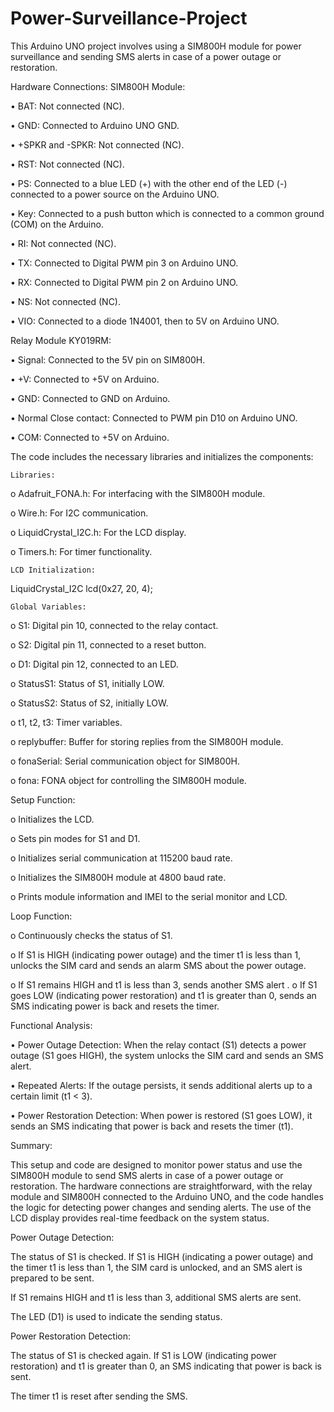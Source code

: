 # Power-Surveillance-Project
This Arduino UNO project involves using a SIM800H module for power surveillance and sending SMS alerts in case of a power outage or restoration. 

Hardware Connections:
SIM800H Module:

•	BAT: Not connected (NC).

•	GND: Connected to Arduino UNO GND.

•	+SPKR and -SPKR: Not connected (NC).

•	RST: Not connected (NC).

•	PS: Connected to a blue LED (+) with the other end of the LED (-) connected to a power source on the Arduino UNO.

•	Key: Connected to a push button which is connected to a common ground (COM) on the Arduino.

•	RI: Not connected (NC).

•	TX: Connected to Digital PWM pin 3 on Arduino UNO.

•	RX: Connected to Digital PWM pin 2 on Arduino UNO.

•	NS: Not connected (NC).

•	VIO: Connected to a diode 1N4001, then to 5V on Arduino UNO.

Relay Module KY019RM:

•	Signal: Connected to the 5V pin on SIM800H.

•	+V: Connected to +5V on Arduino.

•	GND: Connected to GND on Arduino.

•	Normal Close contact: Connected to PWM pin D10 on Arduino UNO.

•	COM: Connected to +5V on Arduino.


The code includes the necessary libraries and initializes the components:

	Libraries:
 
o	Adafruit_FONA.h: For interfacing with the SIM800H module.

o	Wire.h: For I2C communication.

o	LiquidCrystal_I2C.h: For the LCD display.

o	Timers.h: For timer functionality.


	LCD Initialization:
LiquidCrystal_I2C lcd(0x27, 20, 4);

	Global Variables:
 
o	S1: Digital pin 10, connected to the relay contact.

o	S2: Digital pin 11, connected to a reset button.

o	D1: Digital pin 12, connected to an LED.

o	StatusS1: Status of S1, initially LOW.

o	StatusS2: Status of S2, initially LOW.

o	t1, t2, t3: Timer variables.

o	replybuffer: Buffer for storing replies from the SIM800H module.

o	fonaSerial: Serial communication object for SIM800H.

o	fona: FONA object for controlling the SIM800H module.


Setup Function:

o	Initializes the LCD.

o	Sets pin modes for S1 and D1.

o	Initializes serial communication at 115200 baud rate.

o	Initializes the SIM800H module at 4800 baud rate.

o	Prints module information and IMEI to the serial monitor and LCD.



Loop Function:

o	Continuously checks the status of S1.

o	If S1 is HIGH (indicating power outage) and the timer t1 is less than 1, unlocks the SIM card and sends an alarm SMS about the power outage.

o	If S1 remains HIGH and t1 is less than 3, sends another SMS alert
.
o	If S1 goes LOW (indicating power restoration) and t1 is greater than 0, sends an SMS indicating power is back and resets the timer.


Functional Analysis:

•	Power Outage Detection: When the relay contact (S1) detects a power outage (S1 goes HIGH), the system unlocks the SIM card and sends an SMS alert.

•	Repeated Alerts: If the outage persists, it sends additional alerts up to a certain limit (t1 < 3).

•	Power Restoration Detection: When power is restored (S1 goes LOW), it sends an SMS indicating that power is back and resets the timer (t1).


Summary:

This setup and code are designed to monitor power status and use the SIM800H module to send SMS alerts in case of a power outage or restoration. The hardware connections are straightforward, with the relay module and SIM800H connected to the Arduino UNO, and the code handles the logic for detecting power changes and sending alerts. The use of the LCD display provides real-time feedback on the system status.

Power Outage Detection:

The status of S1 is checked. If S1 is HIGH (indicating a power outage) and the timer t1 is less than 1, the SIM card is unlocked, and an SMS alert is prepared to be sent.

If S1 remains HIGH and t1 is less than 3, additional SMS alerts are sent.

The LED (D1) is used to indicate the sending status.


Power Restoration Detection:

The status of S1 is checked again. If S1 is LOW (indicating power restoration) and t1 is greater than 0, an SMS indicating that power is back is sent.

The timer t1 is reset after sending the SMS.

